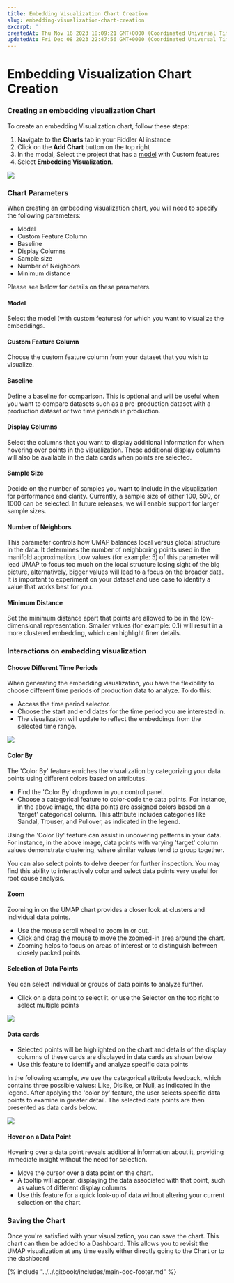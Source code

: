 ```yaml
---
title: Embedding Visualization Chart Creation
slug: embedding-visualization-chart-creation
excerpt: ''
createdAt: Thu Nov 16 2023 18:09:21 GMT+0000 (Coordinated Universal Time)
updatedAt: Fri Dec 08 2023 22:47:56 GMT+0000 (Coordinated Universal Time)
---
```


# Embedding Visualization Chart Creation

### Creating an embedding visualization Chart

To create an embedding Visualization chart, follow these steps:

1. Navigate to the **Charts** tab in your Fiddler AI instance
2. Click on the **Add Chart** button on the top right
3. In the modal, Select the project that has a [model](../../product-guide/task-types.md) with Custom features
4. Select **Embedding Visualization**.

![](../../.gitbook/assets/umap\_chart\_selection.png)

### Chart Parameters

When creating an embedding visualization chart, you will need to specify the following parameters:

* Model
* Custom Feature Column
* Baseline
* Display Columns
* Sample size
* Number of Neighbors
* Minimum distance

Please see below for details on these parameters.

#### Model

Select the model (with custom features) for which you want to visualize the embeddings.

#### Custom Feature Column

Choose the custom feature column from your dataset that you wish to visualize.

#### Baseline

Define a baseline for comparison. This is optional and will be useful when you want to compare datasets such as a pre-production dataset with a production dataset or two time periods in production.

#### Display Columns

Select the columns that you want to display additional information for when hovering over points in the visualization. These additional display columns will also be available in the data cards when points are selected.

#### Sample Size

Decide on the number of samples you want to include in the visualization for performance and clarity. Currently, a sample size of either 100, 500, or 1000 can be selected. In future releases, we will enable support for larger sample sizes.

#### Number of Neighbors

This parameter controls how UMAP balances local versus global structure in the data. It determines the number of neighboring points used in the manifold approximation. Low values (for example: 5) of this parameter will lead UMAP to focus too much on the local structure losing sight of the big picture, alternatively, bigger values will lead to a focus on the broader data. It is important to experiment on your dataset and use case to identify a value that works best for you.

#### Minimum Distance

Set the minimum distance apart that points are allowed to be in the low-dimensional representation. Smaller values (for example: 0.1) will result in a more clustered embedding, which can highlight finer details.

### Interactions on embedding visualization

#### Choose Different Time Periods

When generating the embedding visualization, you have the flexibility to choose different time periods of production data to analyze. To do this:

* Access the time period selector.
* Choose the start and end dates for the time period you are interested in.
* The visualization will update to reflect the embeddings from the selected time range.

![](../../.gitbook/assets/umap\_date\_selection.png)

#### Color By

The 'Color By' feature enriches the visualization by categorizing your data points using different colors based on attributes.

* Find the 'Color By' dropdown in your control panel.
* Choose a categorical feature to color-code the data points. For instance, in the above image, the data points are assigned colors based on a 'target' categorical column. This attribute includes categories like Sandal, Trouser, and Pullover, as indicated in the legend.

Using the 'Color By' feature can assist in uncovering patterns in your data. For instance, in the above image, data points with varying 'target' column values demonstrate clustering, where similar values tend to group together.

You can also select points to delve deeper for further inspection. You may find this ability to interactively color and select data points very useful for root cause analysis.

#### Zoom

Zooming in on the UMAP chart provides a closer look at clusters and individual data points.

* Use the mouse scroll wheel to zoom in or out.
* Click and drag the mouse to move the zoomed-in area around the chart.
* Zooming helps to focus on areas of interest or to distinguish between closely packed points.

#### Selection of Data Points

You can select individual or groups of data points to analyze further.

* Click on a data point to select it. or use the Selector on the top right to select multiple points

![](../../.gitbook/assets/umap\_select\_tool.png)

#### Data cards

* Selected points will be highlighted on the chart and details of the display columns of these cards are displayed in data cards as shown below
* Use this feature to identify and analyze specific data points

In the following example, we use the categorical attribute feedback, which contains three possible values: Like, Dislike, or Null, as indicated in the legend. After applying the 'color by' feature, the user selects specific data points to examine in greater detail. The selected data points are then presented as data cards below.

![](../../.gitbook/assets/umap\_data\_cards.png)

#### Hover on a Data Point

Hovering over a data point reveals additional information about it, providing immediate insight without the need for selection.

* Move the cursor over a data point on the chart.
* A tooltip will appear, displaying the data associated with that point, such as values of different display columns
* Use this feature for a quick look-up of data without altering your current selection on the chart.

### Saving the Chart

Once you're satisfied with your visualization, you can save the chart. This chart can then be added to a Dashboard. This allows you to revisit the UMAP visualization at any time easily either directly going to the Chart or to the dashboard

{% include "../../.gitbook/includes/main-doc-footer.md" %}


